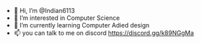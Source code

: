 - 👋 Hi, I’m @Indian6113
- 👀 I’m interested in Computer Science
- 🌱 I’m currently learning Computer Adied design
- 📫 you can talk to me on discord https://discord.gg/k89NGgMa  

<!---
Indian6113/Indian6113 is a ✨ special ✨ repository because its `README.md` (this file) appears on your GitHub profile.
You can click the Preview link to take a look at your changes.
--->
